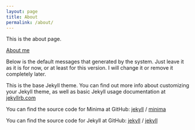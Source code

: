 ```yaml
---
layout: page
title: About
permalink: /about/
---
```


This is the about page. 

[About me](https://github.com/w62)

Below is the default messages that generated by the system. Just leave
it as it is for now, or at least for this version. I will change it or
remove it completely later.

This is the base Jekyll theme. You can find out more info about customizing 
your Jekyll theme, as well as basic Jekyll usage documentation 
at [jekyllrb.com](https://jekyllrb.com/)

You can find the source code for Minima at GitHub:
[jekyll][jekyll-organization] /
[minima](https://github.com/jekyll/minima)

You can find the source code for Jekyll at GitHub:
[jekyll][jekyll-organization] /
[jekyll](https://github.com/jekyll/jekyll)


[jekyll-organization]: https://github.com/jekyll

